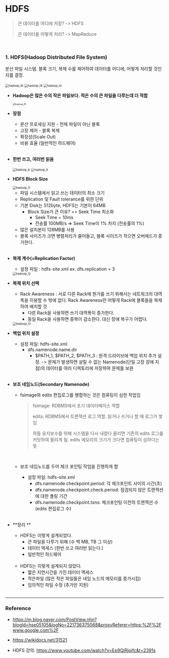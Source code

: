 # HDFS

> 큰 데이터를 어디에 저장? -> HDFS
>
> 큰 데이터를 어떻게 처리? -> MapReduce

<br>

### 1. HDFS(Hadoop Distributed File System)

분산 파일 시스템. 블록 크기, 복제 수를 제어하여 데이터를 어디에, 어떻게 처리할 것인지를 결정.

<img src="https://user-images.githubusercontent.com/71415474/113380191-8636c780-93b6-11eb-96d7-170d0e8e4c2d.PNG" alt="hadoop_16" style="zoom:67%;" />

<img src="https://user-images.githubusercontent.com/71415474/113380204-8b941200-93b6-11eb-8912-5710c92a6458.PNG" alt="hadoop_18" style="zoom:67%;" />

<img src="https://user-images.githubusercontent.com/71415474/113379763-5804b800-93b5-11eb-9e4f-49b94a90435c.PNG" alt="hadoop_14" style="zoom:67%;" />



<br>

- **Hadoop은 많은 수의 작은 파일보다. 적은 수의 큰 파일을 다루는데 더 적합**

  <img src="https://user-images.githubusercontent.com/71415474/113379765-59ce7b80-93b5-11eb-811a-48685c8de7f2.PNG" alt="hadoop_15" style="zoom:50%;" />

  <br>

- **장점**

  - 분산 프로세싱 지원 - 전체 파일이 아닌 블록
  - 고장 제어 - 블록 복제
  - 확장성(Scale Out)
  - 비용 효율 (일반적인 하드웨어)

  <br>

- **한번 쓰고, 여러번 읽음**

  <img src="https://user-images.githubusercontent.com/71415474/113379341-2fc88980-93b4-11eb-88ec-84244e1ce7ae.PNG" alt="hadoop_8" style="zoom: 67%;" />

  <img src="https://user-images.githubusercontent.com/71415474/113379344-32c37a00-93b4-11eb-85d0-b35adf5a9fe8.PNG" alt="hadoop_9" style="zoom: 67%;" />

  <br>

- **HDFS Block Size**

  <img src="https://user-images.githubusercontent.com/71415474/113379431-669e9f80-93b4-11eb-8c6a-dc56904fc530.PNG" alt="hadoop_11" style="zoom:67%;" />

  - 파일 시스템에서 읽고 쓰는 데이터의 최소 크기
  - Replication 및 Fault tolerance를 위한 단위
  - 기본 Disk는 512byte, HDFS는 기본이 64MB
    - Block Size가 큰 이유? => Seek Time 최소화
      - Seek Time = 10ms
      - 전송률 100MB/s  => Seek Time이 1% 차지 (전송률의 1%)
  - 많은 설치본이 128MB를 사용
  - 블록 사이즈가 크면 병렬처리가 줄어들고, 블록 사이즈가 작으면 오버헤드가 증가한다.

  <br>

- **복제 계수(=Replication Factor)**

  - 설정 파일 : hdfs-site.xml
    ex. dfs.replication = 3


  <img src="https://user-images.githubusercontent.com/71415474/113379483-9e0d4c00-93b4-11eb-8e2b-784a105228bd.PNG" alt="hadoop_12" style="zoom:67%;" />

  <br>

- **복제 위치 선택**

  - Rack Awareness
    :  서로 다른 Rack에 뭔가를 쓰기 위해서는 네트워크의 대역폭을 이용할 수 밖에 없다. Rack Awareness란 어떻게 Rack에 블록들을 복제하여 배치할 것
    - 다른 Rack을 사용하면 쓰기 대역폭이 증가한다.
    - 동일 Rack을 사용하면 중복이 감소한다. 대신 장애 복구가 어렵다.

  <img src="https://user-images.githubusercontent.com/71415474/113379582-dad94300-93b4-11eb-8b0a-3e4ae05b9f2d.PNG" alt="hadoop_13" style="zoom:67%;" />

  <br>

- **백업 위치 설정**

  - 설정 파일: hdfs-site.xml
    - dfs.namenode.name.dir
      - $PATH_1, $PATH_2, $PATH_3 : 원격 드라이브에 백업 위치 추가 설정.
        -> 문제가 발생하면 살릴 수 없는 Namenode(단일 고장 장애 지점)의 데이터를 여러 디렉토리에 저장하여 문제를 보완

  <br>

- **보조 네임노드(Secondary Namenode)**

  - fsimage와 edits 편집로그를 병합하는 것은 컴퓨팅이 심한 작업임

    > fsimage: RDBMS에서 초기 데이터베이스 역할
    >
    > edits: RDBMS에서 트랜잭션 로그 역할. 읽거나 쓰거나 할 때 로그가 쌓임
    >
    > 하둡 유지보수를 위해 시스템을 다시 내렸다 올리면 기존의 edits 로그를 커밋하여 올리게 됨. edits 메모리의 크기가 크다면 컴퓨팅이 심하다는 뜻

    <br>

  - 보조 네임노드를 두어 체크 포인팅 작업을 진행하게 함

    - 설정 파일: hdfs-site.xml
      - dfs.namenode.checkpoint.period: 각 체크포인트 사이의 시간(초)
      - dfs.namenode.checkpoint.check.period: 점검되지 않은 트랜잭션에 대한 폴링 기간
      - dfs.namenode.checkpoint.txns: 체크포인팅 이전의 트랜잭션 수(edits 편집로그 수)

  <br>

- **정리 **

  - HDFS는 이렇게 설계되었다.
    - 큰 파일을 다루기 위해 (수 백 MB, TB 그 이상)
    - 데이터 액세스 (한번 쓰고 여러번 읽는다.)
    - 일반적인 하드웨어

  <br>

  - HDFS는 이렇게 설계되지 않았다.
    - 짧은 지연시간을 가진 데이터 액세스
    - 작은파일 (많은 작은 파일들은 네임 노드의 메모리를 증가시킴)
    - 임의적인 파일 수정 (추가만 지원)
  
  <br>



---

### Reference

- https://m.blog.naver.com/PostView.nhn?blogId=hse05105&logNo=221736375068&proxyReferer=https:%2F%2Fwww.google.com%2F

- https://wikidocs.net/31521

- HDFS 강의: https://www.youtube.com/watch?v=Ep9QiRjpifc&t=2391s

  

